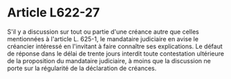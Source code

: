 # Article L622-27

S'il y a discussion sur tout ou partie d'une créance autre que celles mentionnées à l'article L. 625-1, le mandataire judiciaire en avise le créancier intéressé en l'invitant à faire connaître ses explications. Le défaut de réponse dans le délai de trente jours interdit toute contestation ultérieure de la proposition du mandataire judiciaire, à moins que la discussion ne porte sur la régularité de la déclaration de créances.
